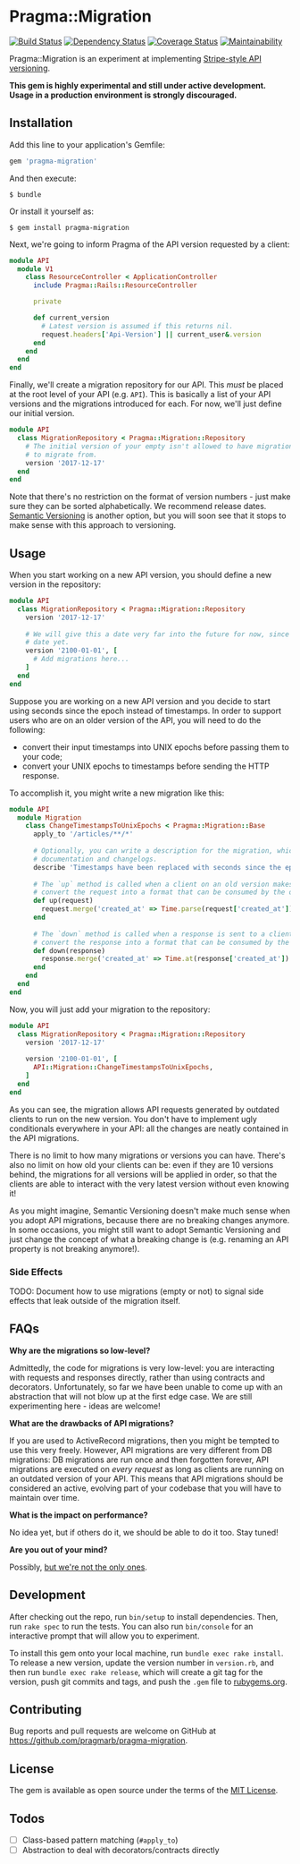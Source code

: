 # Pragma::Migration

[![Build Status](https://travis-ci.org/pragmarb/pragma-migration.svg?branch=master)](https://travis-ci.org/pragmarb/pragma-migration)
[![Dependency Status](https://gemnasium.com/badges/github.com/pragmarb/pragma-migration.svg)](https://gemnasium.com/github.com/pragmarb/pragma-migration)
[![Coverage Status](https://coveralls.io/repos/github/pragmarb/pragma-migration/badge.svg?branch=master)](https://coveralls.io/github/pragmarb/pragma-migration?branch=master)
[![Maintainability](https://api.codeclimate.com/v1/badges/e51e8d7489eb72ab97ba/maintainability)](https://codeclimate.com/github/pragmarb/pragma-migration/maintainability)

Pragma::Migration is an experiment at implementing [Stripe-style API versioning](https://stripe.com/blog/api-versioning).

**This gem is highly experimental and still under active development. Usage in a production environment is strongly discouraged.**

## Installation

Add this line to your application's Gemfile:

```ruby
gem 'pragma-migration'
```

And then execute:

    $ bundle

Or install it yourself as:

    $ gem install pragma-migration

Next, we're going to inform Pragma of the API version requested by a client:

```ruby
module API
  module V1
    class ResourceController < ApplicationController
      include Pragma::Rails::ResourceController

      private

      def current_version
        # Latest version is assumed if this returns nil.
        request.headers['Api-Version'] || current_user&.version
      end
    end
  end
end
```

Finally, we'll create a migration repository for our API. This _must_ be placed at the root level
of your API (e.g. `API`). This is basically a list of your API versions and the migrations 
introduced for each. For now, we'll just define our initial version.

```ruby
module API
  class MigrationRepository < Pragma::Migration::Repository
    # The initial version of your empty isn't allowed to have migrations, because there is nothing
    # to migrate from.
    version '2017-12-17'
  end
end
```

Note that there's no restriction on the format of version numbers - just make sure they can be 
sorted alphabetically. We recommend release dates. [Semantic Versioning](https://semver.org/) is 
another option, but you will soon see that it stops to make sense with this approach to versioning. 

## Usage

When you start working on a new API version, you should define a new version in the repository:

```ruby
module API
  class MigrationRepository < Pragma::Migration::Repository
    version '2017-12-17'
    
    # We will give this a date very far into the future for now, since we don't know the release
    # date yet. 
    version '2100-01-01', [
      # Add migrations here...
    ]
  end
end
```

Suppose you are working on a new API version and you decide to start using seconds since the epoch 
instead of timestamps. In order to support users who are on an older version of the API, you will
need to do the following:

- convert their input timestamps into UNIX epochs before passing them to your code;
- convert your UNIX epochs to timestamps before sending the HTTP response.

To accomplish it, you might write a new migration like this:

```ruby
module API
  module Migration
    class ChangeTimestampsToUnixEpochs < Pragma::Migration::Base
      apply_to '/articles/**/*'
      
      # Optionally, you can write a description for the migration, which you can use for
      # documentation and changelogs.
      describe 'Timestamps have been replaced with seconds since the epoch in the Articles API.' 
      
      # The `up` method is called when a client on an old version makes a request, and should
      # convert the request into a format that can be consumed by the operation.
      def up(request)
        request.merge('created_at' => Time.parse(request['created_at']).to_i)
      end
      
      # The `down` method is called when a response is sent to a client on an old version, and
      # convert the response into a format that can be consumed by the client.
      def down(response)
        response.merge('created_at' => Time.at(response['created_at']).iso8601)
      end
    end
  end
end
```

Now, you will just add your migration to the repository:

```ruby
module API
  class MigrationRepository < Pragma::Migration::Repository
    version '2017-12-17'
    
    version '2100-01-01', [
      API::Migration::ChangeTimestampsToUnixEpochs,
    ]
  end
end
```

As you can see, the migration allows API requests generated by outdated clients to run on the new
version. You don't have to implement ugly conditionals everywhere in your API: all the changes are
neatly contained in the API migrations.

There is no limit to how many migrations or versions you can have. There's also no limit on how old 
your clients can be: even if they are 10 versions behind, the migrations for all versions will be 
applied in order, so that the clients are able to interact with the very latest version without even 
knowing it!

As you might imagine, Semantic Versioning doesn't make much sense when you adopt API migrations,
because there are no breaking changes anymore. In some occasions, you might still want to adopt
Semantic Versioning and just change the concept of what a breaking change is (e.g. renaming an
API property is not breaking anymore!).

### Side Effects

TODO: Document how to use migrations (empty or not) to signal side effects that leak outside of the
migration itself.

## FAQs

**Why are the migrations so low-level?**

Admittedly, the code for migrations is very low-level: you are interacting with requests and 
responses directly, rather than using contracts and decorators. Unfortunately, so far we have been 
unable to come up with an abstraction that will not blow up at the first edge case. We are still 
experimenting here - ideas are welcome! 

**What are the drawbacks of API migrations?**

If you are used to ActiveRecord migrations, then you might be tempted to use this very freely.
However, API migrations are very different from DB migrations: DB migrations are run once and then
forgotten forever, API migrations are executed on _every request_ as long as clients are running on
an outdated version of your API. This means that API migrations should be considered an active,
evolving part of your codebase that you will have to maintain over time.

**What is the impact on performance?**

No idea yet, but if others do it, we should be able to do it too. Stay tuned!

**Are you out of your mind?**

Possibly, [but we're not the only ones](https://stripe.com/blog/api-versioning).

## Development

After checking out the repo, run `bin/setup` to install dependencies. Then, run `rake spec` to run 
the tests. You can also run `bin/console` for an interactive prompt that will allow you to 
experiment.

To install this gem onto your local machine, run `bundle exec rake install`. To release a new 
version, update the version number in `version.rb`, and then run `bundle exec rake release`, which 
will create a git tag for the version, push git commits and tags, and push the `.gem` file to 
[rubygems.org](https://rubygems.org).

## Contributing

Bug reports and pull requests are welcome on GitHub at https://github.com/pragmarb/pragma-migration.

## License

The gem is available as open source under the terms of the [MIT License](http://opensource.org/licenses/MIT).

## Todos

- [ ] Class-based pattern matching (`#apply_to`)
- [ ] Abstraction to deal with decorators/contracts directly
